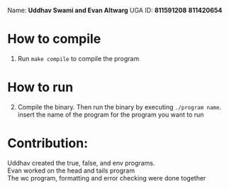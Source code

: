 Name: **Uddhav Swami and Evan Altwarg**
UGA ID: **811591208** **811420654**
 
# How to compile
1. Run `make compile` to compile the program 
# How to run
2. Compile the binary. Then run the binary
    by executing `./program name`. insert
    the name of the program for the program
    you want to run
# Contribution:
Uddhav created the true, false, and env
    programs.\
Evan worked on the head and tails program\
The wc program, formatting and error checking
 were done together
